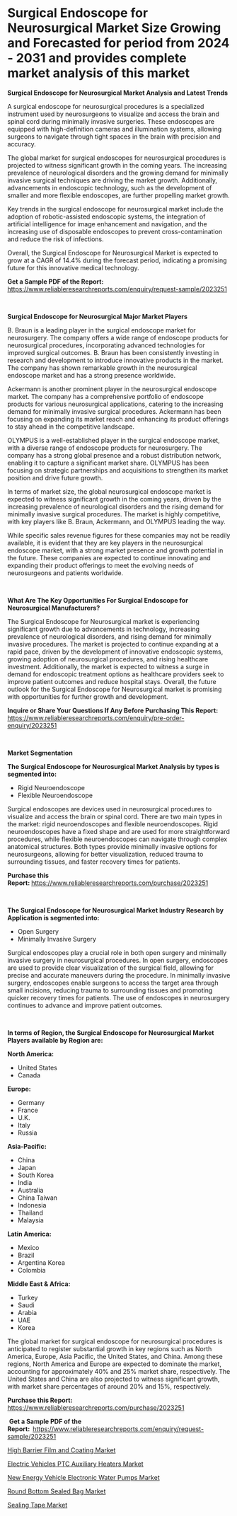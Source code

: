 <p><h1>Surgical Endoscope for Neurosurgical Market Size Growing and Forecasted for period from 2024 - 2031 and provides complete market analysis of this market</h1></p><p><strong>Surgical Endoscope for Neurosurgical Market Analysis and Latest Trends</strong></p>
<p><p>A surgical endoscope for neurosurgical procedures is a specialized instrument used by neurosurgeons to visualize and access the brain and spinal cord during minimally invasive surgeries. These endoscopes are equipped with high-definition cameras and illumination systems, allowing surgeons to navigate through tight spaces in the brain with precision and accuracy.</p><p>The global market for surgical endoscopes for neurosurgical procedures is projected to witness significant growth in the coming years. The increasing prevalence of neurological disorders and the growing demand for minimally invasive surgical techniques are driving the market growth. Additionally, advancements in endoscopic technology, such as the development of smaller and more flexible endoscopes, are further propelling market growth.</p><p>Key trends in the surgical endoscope for neurosurgical market include the adoption of robotic-assisted endoscopic systems, the integration of artificial intelligence for image enhancement and navigation, and the increasing use of disposable endoscopes to prevent cross-contamination and reduce the risk of infections.</p><p>Overall, the Surgical Endoscope for Neurosurgical Market is expected to grow at a CAGR of 14.4% during the forecast period, indicating a promising future for this innovative medical technology.</p></p>
<p><strong>Get a Sample PDF of the Report:&nbsp;</strong> <a href="https://www.reliableresearchreports.com/enquiry/request-sample/2023251">https://www.reliableresearchreports.com/enquiry/request-sample/2023251</a></p>
<p>&nbsp;</p>
<p><strong>Surgical Endoscope for Neurosurgical Major Market Players</strong></p>
<p><p>B. Braun is a leading player in the surgical endoscope market for neurosurgery. The company offers a wide range of endoscope products for neurosurgical procedures, incorporating advanced technologies for improved surgical outcomes. B. Braun has been consistently investing in research and development to introduce innovative products in the market. The company has shown remarkable growth in the neurosurgical endoscope market and has a strong presence worldwide.</p><p>Ackermann is another prominent player in the neurosurgical endoscope market. The company has a comprehensive portfolio of endoscope products for various neurosurgical applications, catering to the increasing demand for minimally invasive surgical procedures. Ackermann has been focusing on expanding its market reach and enhancing its product offerings to stay ahead in the competitive landscape.</p><p>OLYMPUS is a well-established player in the surgical endoscope market, with a diverse range of endoscope products for neurosurgery. The company has a strong global presence and a robust distribution network, enabling it to capture a significant market share. OLYMPUS has been focusing on strategic partnerships and acquisitions to strengthen its market position and drive future growth.</p><p>In terms of market size, the global neurosurgical endoscope market is expected to witness significant growth in the coming years, driven by the increasing prevalence of neurological disorders and the rising demand for minimally invasive surgical procedures. The market is highly competitive, with key players like B. Braun, Ackermann, and OLYMPUS leading the way.</p><p>While specific sales revenue figures for these companies may not be readily available, it is evident that they are key players in the neurosurgical endoscope market, with a strong market presence and growth potential in the future. These companies are expected to continue innovating and expanding their product offerings to meet the evolving needs of neurosurgeons and patients worldwide.</p></p>
<p>&nbsp;</p>
<p><strong>What Are The Key Opportunities For Surgical Endoscope for Neurosurgical Manufacturers?</strong></p>
<p><p>The Surgical Endoscope for Neurosurgical market is experiencing significant growth due to advancements in technology, increasing prevalence of neurological disorders, and rising demand for minimally invasive procedures. The market is projected to continue expanding at a rapid pace, driven by the development of innovative endoscopic systems, growing adoption of neurosurgical procedures, and rising healthcare investment. Additionally, the market is expected to witness a surge in demand for endoscopic treatment options as healthcare providers seek to improve patient outcomes and reduce hospital stays. Overall, the future outlook for the Surgical Endoscope for Neurosurgical market is promising with opportunities for further growth and development.</p></p>
<p><strong>Inquire or Share Your Questions If Any Before Purchasing This Report:</strong> <a href="https://www.reliableresearchreports.com/enquiry/pre-order-enquiry/2023251">https://www.reliableresearchreports.com/enquiry/pre-order-enquiry/2023251</a></p>
<p>&nbsp;</p>
<p><strong>Market Segmentation</strong></p>
<p><strong>The Surgical Endoscope for Neurosurgical Market Analysis by types is segmented into:</strong></p>
<p><ul><li>Rigid Neuroendoscope</li><li>Flexible Neuroendoscope</li></ul></p>
<p><p>Surgical endoscopes are devices used in neurosurgical procedures to visualize and access the brain or spinal cord. There are two main types in the market: rigid neuroendoscopes and flexible neuroendoscopes. Rigid neuroendoscopes have a fixed shape and are used for more straightforward procedures, while flexible neuroendoscopes can navigate through complex anatomical structures. Both types provide minimally invasive options for neurosurgeons, allowing for better visualization, reduced trauma to surrounding tissues, and faster recovery times for patients.</p></p>
<p><strong>Purchase this Report:&nbsp;</strong><a href="https://www.reliableresearchreports.com/purchase/2023251">https://www.reliableresearchreports.com/purchase/2023251</a></p>
<p>&nbsp;</p>
<p><strong>The Surgical Endoscope for Neurosurgical Market Industry Research by Application is segmented into:</strong></p>
<p><ul><li>Open Surgery</li><li>Minimally Invasive Surgery</li></ul></p>
<p><p>Surgical endoscopes play a crucial role in both open surgery and minimally invasive surgery in neurosurgical procedures. In open surgery, endoscopes are used to provide clear visualization of the surgical field, allowing for precise and accurate maneuvers during the procedure. In minimally invasive surgery, endoscopes enable surgeons to access the target area through small incisions, reducing trauma to surrounding tissues and promoting quicker recovery times for patients. The use of endoscopes in neurosurgery continues to advance and improve patient outcomes.</p></p>
<p>&nbsp;</p>
<p><strong>In terms of Region, the Surgical Endoscope for Neurosurgical Market Players available by Region are:</strong></p>
<p>
    <p> <strong> North America: </strong>
        <ul>
            <li>United States</li>
            <li>Canada</li>
        </ul>
        </p> 
    <p> <strong> Europe: </strong>
        <ul>
            <li>Germany</li>
            <li>France</li>
            <li>U.K.</li>
            <li>Italy</li>
            <li>Russia</li>
        </ul>
        </p> 
    <p> <strong> Asia-Pacific: </strong>
        <ul>
            <li>China</li>
            <li>Japan</li>
            <li>South Korea</li>
            <li>India</li>
            <li>Australia</li>
            <li>China Taiwan</li>
            <li>Indonesia</li>
            <li>Thailand</li>
            <li>Malaysia</li>
        </ul>
        </p> 
    <p> <strong> Latin America: </strong>
        <ul>
            <li>Mexico</li>
            <li>Brazil</li>
            <li>Argentina Korea</li>
            <li>Colombia</li>
        </ul>
        </p> 
    <p> <strong> Middle East & Africa: </strong>
        <ul>
            <li>Turkey</li>
            <li>Saudi</li>
            <li>Arabia</li>
            <li>UAE</li>
            <li>Korea</li>
        </ul>
    </p>
    </p>
<p><p>The global market for surgical endoscope for neurosurgical procedures is anticipated to register substantial growth in key regions such as North America, Europe, Asia Pacific, the United States, and China. Among these regions, North America and Europe are expected to dominate the market, accounting for approximately 40% and 25% market share, respectively. The United States and China are also projected to witness significant growth, with market share percentages of around 20% and 15%, respectively.</p></p>
<p><strong>Purchase this Report: </strong><a href="https://www.reliableresearchreports.com/purchase/2023251">https://www.reliableresearchreports.com/purchase/2023251</a></p>
<p>&nbsp;<strong>Get a Sample PDF of the Report:&nbsp;&nbsp;</strong><a href="https://www.reliableresearchreports.com/enquiry/request-sample/2023251">https://www.reliableresearchreports.com/enquiry/request-sample/2023251</a></p>
<p><strong></strong></p>
<p><p><a href="https://meowing-lemming-dd3.notion.site/High-Barrier-Film-and-Coating-Market-Research-Report-Provides-Critical-Insights-that-can-help-Shape--acb9cf7b89d74ac893accc3f21bd0d30">High Barrier Film and Coating Market</a></p><p><a href="https://view.publitas.com/reportprime-1/electric-vehicles-ptc-auxiliary-heaters-market-size-evaluating-its-market-trends-growth-and-projections-2024-2031/">Electric Vehicles PTC Auxiliary Heaters Market</a></p><p><a href="https://view.publitas.com/reportprime-1/new-energy-vehicle-electronic-water-pumps-market-size-share-trends-analysis-report-by-material-by-type-by-end-user-by-region-and-segment-forecasts-2024-2031/">New Energy Vehicle Electronic Water Pumps Market</a></p><p><a href="https://cute-banjo-8ca.notion.site/Round-Bottom-Sealed-Bag-Market-with-the-goal-of-estimating-the-market-size-and-future-growth-potenti-465f8d9e00944b64a4c632de1ed52523">Round Bottom Sealed Bag Market</a></p><p><a href="https://unruly-ladybug-44b.notion.site/Sealing-Tape-Market-Size-Focuses-on-Market-Dynamics-In-Depth-Analysis-and-Future-Projections-of-its-b4fe90e0f39f4f9b9e5f525aa47e6cdb">Sealing Tape Market</a></p></p>
